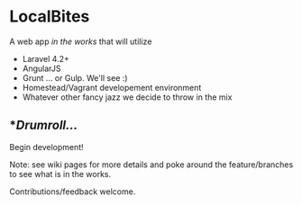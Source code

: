 # LocalBites

A web app *in the works* that will utilize

* Laravel 4.2+
* AngularJS
* Grunt ... or Gulp. We'll see :)
* Homestead/Vagrant developement environment
* Whatever other fancy jazz we decide to throw in the mix

## **Drumroll...*
Begin development!

Note: see wiki pages for more details and poke around the feature/branches to see what is in the works.

Contributions/feedback welcome.
